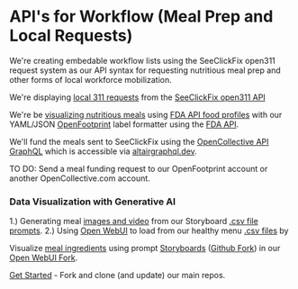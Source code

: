 # API's for Workflow (Meal Prep and Local Requests)

We're creating embedable workflow lists using the SeeClickFix open311 request system as our API syntax for requesting nutritious meal prep and other forms of local workforce mobilization.

We're displaying [local 311 requests](https://normansj.github.io/local-view-request/src/location/mylocation.html) from the [SeeClickFix open311 API](https://dev.seeclickfix.com)

We're be [visualizing nutritious meals](../../data-pipeline/research/stream/) using [FDA API food profiles](https://model.earth/data-commons/dist/food) with our YAML/JSON [OpenFootprint](../../OpenFootprint) label formatter using the [FDA API](https://fdc.nal.usda.gov/api-guide.html).

We'll fund the meals sent to SeeClickFix using the [OpenCollective API GraphQL](https://graphql-docs-v2.opencollective.com/access) which is accessible via [altairgraphql.dev](https://altairgraphql.dev).

TO DO: Send a meal funding request to our OpenFootprint account or another OpenCollective.com account.


### Data Visualization with Generative AI

1.) Generating meal [images and video](../../data-pipeline/research/stream/) from our Storyboard [.csv file prompts](https://github.com/modelearth/requests).
2.) Using [Open WebUI](../../projects/src/) to load from our healthy menu [.csv files](https://github.com/modelearth/requests) by

Visualize [meal ingredients](../../data-commons/docs/food/) using prompt [Storyboards](../../requests) ([Github Fork](https://github.com/modelearth/requests)) in our [Open WebUI Fork](../../projects/src/).

[Get Started](../../localsite/start/steps/) - Fork and clone (and update) our main repos.